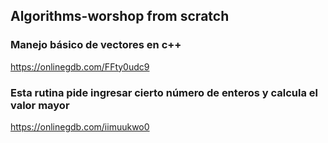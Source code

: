 ## Algorithms-worshop from scratch


### Manejo básico de vectores en c++
https://onlinegdb.com/FFty0udc9

### Esta rutina pide ingresar cierto número de enteros y calcula el valor mayor
https://onlinegdb.com/iimuukwo0

